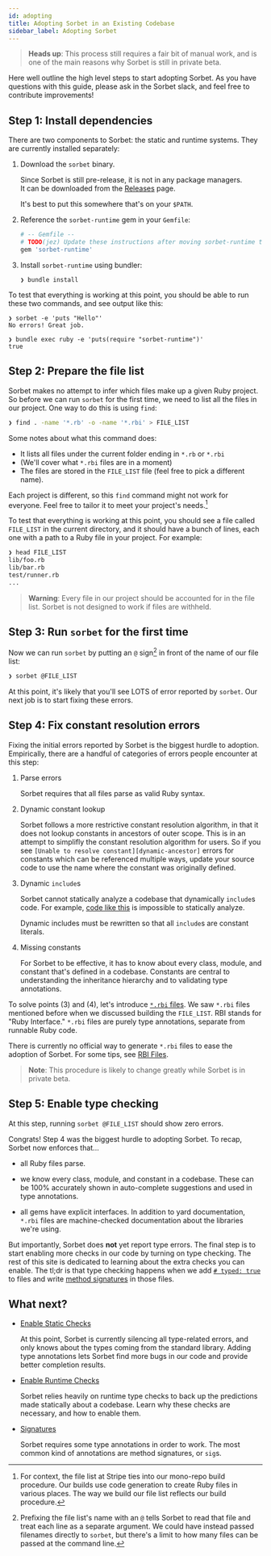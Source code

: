```yaml
---
id: adopting
title: Adopting Sorbet in an Existing Codebase
sidebar_label: Adopting Sorbet
---
```


> **Heads up**: This process still requires a fair bit of manual work, and is
> one of the main reasons why Sorbet is still in private beta.

Here well outline the high level steps to start adopting Sorbet. As you have
questions with this guide, please ask in the Sorbet slack, and feel free to
contribute improvements!


## Step 1: Install dependencies

<!-- TODO(jez) How to install sorbet from a package manager / gem -->

There are two components to Sorbet: the static and runtime systems. They are
currently installed separately:

1.  Download the `sorbet` binary.

    Since Sorbet is still pre-release, it is not in any package managers.\
    It can be downloaded from the [Releases] page.

    It's best to put this somewhere that's on your `$PATH`.

1.  Reference the `sorbet-runtime` gem in your `Gemfile`:

    ```ruby
    # -- Gemfile --
    # TODO(jez) Update these instructions after moving sorbet-runtime to monorepo
    gem 'sorbet-runtime'
    ```

1.  Install `sorbet-runtime` using bundler:

    ```shell
    ❯ bundle install
    ```

[Releases]: https://github.com/stripe/sorbet/releases

To test that everything is working at this point, you should be able to run
these two commands, and see output like this:

```plain
❯ sorbet -e 'puts "Hello"'
No errors! Great job.
```

```plain
❯ bundle exec ruby -e 'puts(require "sorbet-runtime")'
true
```


## Step 2: Prepare the file list

Sorbet makes no attempt to infer which files make up a given Ruby project. So
before we can run `sorbet` for the first time, we need to list all the files in
our project. One way to do this is using `find`:

```bash
❯ find . -name '*.rb' -o -name '*.rbi' > FILE_LIST
```

Some notes about what this command does:

- It lists all files under the current folder ending in `*.rb` or `*.rbi`
- (We'll cover what `*.rbi` files are in a moment)
- The files are stored in the `FILE_LIST` file (feel free to pick a different
  name).

Each project is different, so this `find` command might not work for everyone.
Feel free to tailor it to meet your project's needs.[^file-list]

[^file-list]: For context, the file list at Stripe ties into our mono-repo build
procedure. Our builds use code generation to create Ruby files in various
places. The way we build our file list reflects our build procedure.

To test that everything is working at this point, you should see a file called
`FILE_LIST` in the current directory, and it should have a bunch of lines, each
one with a path to a Ruby file in your project. For example:

```bash
❯ head FILE_LIST
lib/foo.rb
lib/bar.rb
test/runner.rb
...
```

> **Warning**: Every file in our project should be accounted for in the file
> list. Sorbet is not designed to work if files are withheld.


## Step 3: Run `sorbet` for the first time

Now we can run `sorbet` by putting an `@` sign[^at-sign] in front of the name of
our file list:

[^at-sign]: Prefixing the file list's name with an `@` tells Sorbet to read that
file and treat each line as a separate argument. We could have instead passed
filenames directly to `sorbet`, but there's a limit to how many files can be
passed at the command line.

```bash
❯ sorbet @FILE_LIST
```

At this point, it's likely that you'll see LOTS of error reported by `sorbet`.
Our next job is to start fixing these errors.


## Step 4: Fix constant resolution errors

Fixing the initial errors reported by Sorbet is the biggest hurdle to adoption.
Empirically, there are a handful of categories of errors people encounter at
this step:

1.  Parse errors

    Sorbet requires that all files parse as valid Ruby syntax.

2.  Dynamic constant lookup

    Sorbet follows a more restrictive constant resolution algorithm, in that it
    does not lookup constants in ancestors of outer scope. This is in an attempt
    to simplifly the constant resolution algorithm for users. So if you see
    `[Unable to resolve constant][dynamic-ancestor]` errors for constants which can be referenced
    multiple ways, update your source code to use the name where the constant
    was originally defined.

[dynamic-ancestor]: https://sorbet.run/#class%20Parent%0A%20%20A%20%3D%201%0Aend%0A%0Aclass%20Child%20%3C%20Parent%3B%20end%0A%0A%23%20Sorbet%20reports%20an%20error%2C%20even%20though%20in%20Ruby%20this%20works%0Aputs%20Child%3A%3AA%20%20%23%20error%3A%20Unable%20to%20resolve%20constant%20%60A%60%0A%0A%23%20Do%20this%20instead%0Aputs%20Parent%3A%3AA

3.  Dynamic `include`s

    Sorbet cannot statically analyze a codebase that dynamically `include`s
    code. For example, [code like this][rand-include] is impossible to
    statically analyze.

    Dynamic includes must be rewritten so that all `include`s are constant
    literals.

4.  Missing constants

    For Sorbet to be effective, it has to know about every class, module, and
    constant that's defined in a codebase. Constants are central to
    understanding the inheritance hierarchy and to validating type annotations.

[rand-include]: https://sorbet.run/#module%20A%3B%20end%0Amodule%20B%3B%20end%0A%20%20%0Adef%20x%0A%20%20rand.round%20%3D%3D%200%20%3F%20A%20%3A%20B%0Aend%0A%20%20%0Aclass%20Main%0A%20%20include%20x%0Aend

To solve points (3) and (4), let's introduce [`*.rbi` files](rbi.md). We saw
`*.rbi` files mentioned before when we discussed building the `FILE_LIST`. RBI
stands for "Ruby Interface." `*.rbi` files are purely type annotations, separate
from runnable Ruby code.

There is currently no official way to generate `*.rbi` files to ease the
adoption of Sorbet. For some tips, see [RBI Files](rbi.md).

> **Note**: This procedure is likely to change greatly while Sorbet is in
> private beta.

<!-- TODO(jez) Replace these instructions when we have a concrete way to generate rbi's -->


## Step 5: Enable type checking

At this step, running `sorbet @FILE_LIST` should show zero errors.

Congrats! Step 4 was the biggest hurdle to adopting Sorbet. To recap, Sorbet now
enforces that...

- all Ruby files parse.

- we know every class, module, and constant in a codebase. These can be 100%
  accurately shown in auto-complete suggestions and used in type annotations.

- all gems have explicit interfaces. In addition to yard documentation, `*.rbi`
  files are machine-checked documentation about the libraries we're using.

But importantly, Sorbet does **not** yet report type errors. The final step is
to start enabling more checks in our code by turning on type checking. The rest
of this site is dedicated to learning about the extra checks you can enable. The
tl;dr is that type checking happens when we add [`# typed: true`](static.md) to
files and write [method signatures](sigs.md) in those files.

## What next?

- [Enable Static Checks](static.md)

  At this point, Sorbet is currently silencing all type-related errors, and only
  knows about the types coming from the standard library. Adding type
  annotations lets Sorbet find more bugs in our code and provide better
  completion results.

- [Enable Runtime Checks](runtime.md)

  Sorbet relies heavily on runtime type checks to back up the predictions made
  statically about a codebase. Learn why these checks are necessary, and how to
  enable them.

- [Signatures](sigs.md)

  Sorbet requires some type annotations in order to work. The most common kind
  of annotations are method signatures, or `sig`s.
